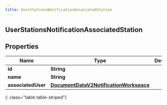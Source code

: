 ```yaml
---
title: UserStationsNotificationAssociatedStation
---
```

## UserStationsNotificationAssociatedStation


## Properties

| Name | Type | Description | Notes |
| ------------ | ------------- | ------------- | ------------- |
| **id** | **String** |  |  [optional] |
| **name** | **String** |  |  [optional] |
| **associatedUser** | [**DocumentDataV2NotificationWorkspace**](DocumentDataV2NotificationWorkspace.html) |  |  [optional] |
{: class="table table-striped"}



